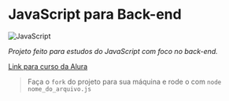 # JavaScript para Back-end 
![JavaScript](https://img.shields.io/badge/javascript-%23323330.svg?style=for-the-badge&logo=javascript&logoColor=%23F7DF1E)

*Projeto feito para estudos do JavaScript com foco no back-end.*

<a href='https://cursos.alura.com.br/course/fundamentos-javascript-tipos-variaveis-funcoes'>Link para curso da Alura</a>

> Faça o `fork` do projeto para sua máquina e rode o com `node nome_do_arquivo.js`
